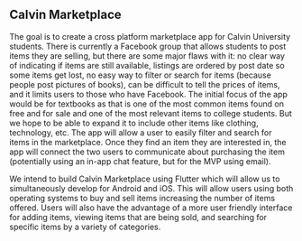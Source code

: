 ## Calvin Marketplace

The goal is to create a cross platform marketplace app for Calvin University students. There is
currently a Facebook group that allows students to post items they are selling, but there are
some major flaws with it: no clear way of indicating if items are still available, listings are
ordered by post date so some items get lost, no easy way to filter or search for items (because
people post pictures of books), can be difficult to tell the prices of items, and it limits users
to those who have Facebook. The initial focus of the app would be for textbooks as that is one of
the most common items found on free and for sale and one of the most relevant items to college
students. But we hope to be able to expand it to include other items like clothing, technology,
etc. The app will allow a user to easily filter and search for items in the marketplace. Once
they find an item they are interested in, the app will connect the two users to communicate
about purchasing the item (potentially using an in-app chat feature, but for the MVP using email).

We intend to build Calvin Marketplace using Flutter which will allow us to simultaneously develop
for Android and iOS. This will allow users using both operating systems to buy and sell items increasing the number of items offered. Users will also have the advantage of a more user friendly interface for adding items, viewing items that are being sold, and searching for specific items by a variety of categories.
